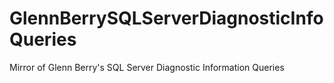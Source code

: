 # GlennBerrySQLServerDiagnosticInfoQueries
Mirror of Glenn Berry's SQL Server Diagnostic Information Queries
